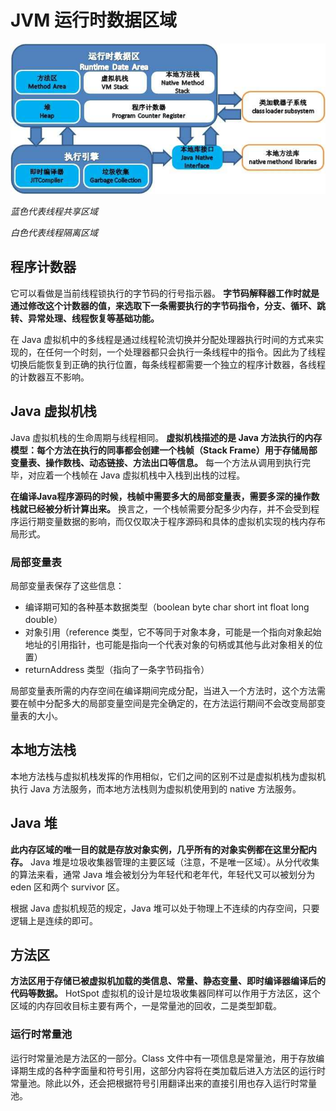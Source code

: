 # JVM 运行时数据区域

![](../../img/JVM-Runtime-Data-Area.jpg)

*蓝色代表线程共享区域*

*白色代表线程隔离区域*

## 程序计数器

它可以看做是当前线程锁执行的字节码的行号指示器。 **字节码解释器工作时就是通过修改这个计数器的值，来选取下一条需要执行的字节码指令，分支、循环、跳转、异常处理、线程恢复等基础功能。**

在 Java 虚拟机中的多线程是通过线程轮流切换并分配处理器执行时间的方式来实现的，在任何一个时刻，一个处理器都只会执行一条线程中的指令。因此为了线程切换后能恢复到正确的执行位置，每条线程都需要一个独立的程序计数器，各线程的计数器互不影响。

## Java 虚拟机栈
Java 虚拟机栈的生命周期与线程相同。 **虚拟机栈描述的是 Java 方法执行的内存模型：每个方法在执行的同事都会创建一个栈帧（Stack Frame）用于存储局部变量表、操作数栈、动态链接、方法出口等信息。** 每一个方法从调用到执行完毕，对应着一个栈帧在 Java 虚拟机栈中入栈到出栈的过程。

**在编译Java程序源码的时候，栈帧中需要多大的局部变量表，需要多深的操作数栈就已经被分析计算出来。** 换言之，一个栈帧需要分配多少内存，并不会受到程序运行期变量数据的影响，而仅仅取决于程序源码和具体的虚拟机实现的栈内存布局形式。

### 局部变量表
局部变量表保存了这些信息：
- 编译期可知的各种基本数据类型（boolean byte char short int float long double）
- 对象引用（reference 类型，它不等同于对象本身，可能是一个指向对象起始地址的引用指针，也可能是指向一个代表对象的句柄或其他与此对象相关的位置）
- returnAddress 类型（指向了一条字节码指令）

局部变量表所需的内存空间在编译期间完成分配，当进入一个方法时，这个方法需要在帧中分配多大的局部变量空间是完全确定的，在方法运行期间不会改变局部变量表的大小。

## 本地方法栈

本地方法栈与虚拟机栈发挥的作用相似，它们之间的区别不过是虚拟机栈为虚拟机执行 Java 方法服务，而本地方法栈则为虚拟机使用到的 native 方法服务。

## Java 堆

**此内存区域的唯一目的就是存放对象实例，几乎所有的对象实例都在这里分配内存。** Java 堆是垃圾收集器管理的主要区域（注意，不是唯一区域）。从分代收集的算法来看，通常 Java 堆会被划分为年轻代和老年代，年轻代又可以被划分为 eden 区和两个 survivor 区。

根据 Java 虚拟机规范的规定，Java 堆可以处于物理上不连续的内存空间，只要逻辑上是连续的即可。

## 方法区

**方法区用于存储已被虚拟机加载的类信息、常量、静态变量、即时编译器编译后的代码等数据。** HotSpot 虚拟机的设计是垃圾收集器同样可以作用于方法区，这个区域的内存回收目标主要有两个，一是常量池的回收，二是类型卸载。

### 运行时常量池
运行时常量池是方法区的一部分。Class 文件中有一项信息是常量池，用于存放编译期生成的各种字面量和符号引用，这部分内容将在类加载后进入方法区的运行时常量池。除此以外，还会把根据符号引用翻译出来的直接引用也存入运行时常量池。